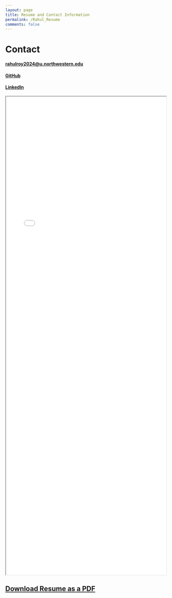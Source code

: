 ```yaml
---
layout: page
title: Resume and Contact Information
permalink: /Rahul_Resume
comments: false
---
```


# Contact

#### rahulroy2024@u.northwestern.edu

#### [GitHub](https://github.com/roy2909)

#### [LinkedIn](https://www.linkedin.com/in/rahul-roy2909/) 

<iframe src="_pages/rahul_symb.pdf" width="100%" height="1500px">
</iframe>

## [Download Resume as a PDF](rahul_symb.pdf)